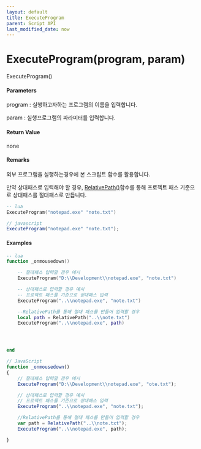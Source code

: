 ```yaml
---
layout: default
title: ExecuteProgram
parent: Script API
last_modified_date: now
---
```

# ExecuteProgram\(program, param\)

ExecuteProgram\(\)

#### Parameters

program : 실행하고자하는 프로그램의 이름을 입력합니다. 

param : 실행프로그램의 파라미터를 입력합니다.

#### Return Value

none

#### Remarks

외부 프로그램을 실행하는경우에 본 스크립트 함수를 활용합니다.

만약 상대패스로 입력해야 할 경우, [RelativePath\(\)](https://expnuni.github.io/enuspace_doc/docs/enusscriptapi_RelativePath/)함수를 통해 프로젝트 패스 기준으로 상대패스를 절대패스로 만듭니다.
```lua
-- lua
ExecuteProgram("notepad.exe" "note.txt")
```

```js
// javascript
ExecuteProgram("notepad.exe" "note.txt");
```

#### 

#### Examples

```lua
-- lua
function _onmousedown()

    -- 절대패스 입력할 경우 예시
    ExecuteProgram("D:\\Development\\notepad.exe", "note.txt")

    -- 상대패스로 입력할 경우 예시
    -- 프로젝트 패스를 기준으로 상대패스 입력
    ExecuteProgram("..\\notepad.exe", "note.txt")

    --RelativePath를 통해 절대 패스를 만들어 입력할 경우
    local path = RelativePath("..\\note.txt")
    ExecuteProgram("..\\notepad.exe", path)




end

```

```js
// JavaScript
function _onmousedown()
{    
    // 절대패스 입력할 경우 예시
    ExecuteProgram("D:\\Development\\notepad.exe", "ote.txt");

    // 상대패스로 입력할 경우 예시
    // 프로젝트 패스를 기준으로 상대패스 입력
    ExecuteProgram("..\\notepad.exe", "note.txt");

    //RelativePath를 통해 절대 패스를 만들어 입력할 경우
    var path = RelativePath("..\\note.txt");
    ExecuteProgram("..\\notepad.exe", path);

}
```





